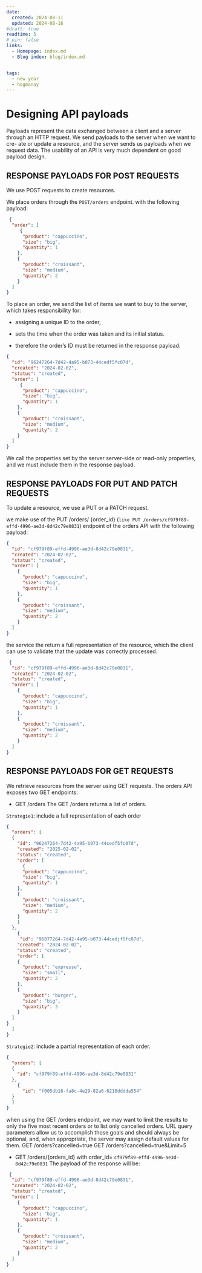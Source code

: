 ```yaml
---
date:
  created: 2024-08-11
  updated: 2024-08-16
#draft: true
readtime: 5
# pin: false
links:
  - Homepage: index.md
  - Blog index: blog/index.md


tags:
  - new year
  - hogmanay
---
```


# Designing API payloads
Payloads represent the data exchanged between a client and a server through an HTTP request. 
We send payloads to the server when we want to cre- ate or update a resource, and the server sends us payloads when we request data. 
The usability of an API is very much dependent on good payload design.
<!-- more -->

## RESPONSE PAYLOADS FOR POST REQUESTS
We use POST requests to create resources. 

We place orders through the `POST/orders` endpoint.  with the following payload:

```json
 {
  "order": [
     {
      "product": "cappuccino",
      "size": "big",
      "quantity": 1
    }, 
    {
      "product": "croissant",
      "size": "medium",
      "quantity": 2
    }
  ]
}
```
To place an order, we send the list of items we want to buy to the server, which takes responsibility for:

- assigning a unique ID to the order, 
- sets the time when the order was taken and its initial status. 

- therefore the order’s ID must be returned in the response payload: 

```json
{
  "id": "96247264-7d42-4a95-b073-44cedf5fc07d", 
  "created": "2024-02-02",
  "status": "created",
  "order": [
     {
      "product": "cappuccino",
      "size": "big",
      "quantity": 1
    }, 
    {
      "product": "croissant",
      "size": "medium",
      "quantity": 2
    }
  ] 
}
```

We call the properties set by the server server-side or read-only properties, and we must include them in the response payload.

## RESPONSE PAYLOADS FOR PUT AND PATCH REQUESTS
To update a resource, we use a PUT or a PATCH request.

we make use of the PUT /orders/ {order_id}  (`like PUT /orders/cf979f89-effd-4996-ae3d-8d42c79e0831`) endpoint of the orders API with the following payload:

```json
{
  "id": "cf979f89-effd-4996-ae3d-8d42c79e0831", 
  "created": "2024-02-02",
  "status": "created",
  "order": [
    {
      "product": "cappuccino",
      "size": "big",
      "quantity": 1
    }, 
    {
      "product": "croissant",
      "size": "medium",
      "quantity": 2
    }
  ] 
}
```
the service the return a full representation of the resource, which the client can use to validate that the update was correctly processed.

```json
 {
  "id": "cf979f89-effd-4996-ae3d-8d42c79e0831",
  "created": "2024-02-02",
  "status": "created",
  "order": [
    {
      "product": "cappuccino",
      "size": "big",
      "quantity": 1
    }, 
    {
      "product": "croissant",
      "size": "medium",
      "quantity": 2
    }
  ]
}
```

## RESPONSE PAYLOADS FOR GET REQUESTS
We retrieve resources from the server using GET requests.
The orders API exposes two GET endpoints:

- GET /orders 
The GET /orders returns a list of orders. 

`Strategie1`: include a full representation of each order 

```json
{
  "orders": [
  {
    "id": "96247264-7d42-4a95-b073-44cedf5fc07d", 
    "created": "2025-02-02",
    "status": "created",
    "order": [
      {
      "product": "cappuccino",
      "size": "big",
      "quantity": 1
    }, 
    {
      "product": "croissant",
      "size": "medium",
      "quantity": 2
    }
    ]
  },
    {
     "id": "96877264-7d42-4a95-b073-44cedjf5fc07d", 
    "created": "2024-02-02",
    "status": "created",
    "order": [
    {
      "product": "expresso",
      "size": "small",
      "quantity": 2
    }, 
    {
      "product": "burger",
      "size": "big",
      "quantity": 3
    }
  ]
}
  ]
}
```

`Strategie2`: include a partial representation of each order.

```json
{
  "orders": [
  {
    "id": "cf979f89-effd-4996-ae3d-8d42c79e0831"
  }, 
    {
      "id": "f005db16-fa8c-4e29-82a6-6210dddda554"
  }
  ]
}
```

when using the GET /orders endpoint, we may want to limit the results to only the five most recent orders or to list only cancelled orders. 
URL query parameters allow us to accomplish those goals and should always be optional, and, when appropriate, the server may assign default values for them.
GET /orders?cancelled=true
GET /orders?cancelled=true&Limit=5


- GET /orders/{orders_id} with order_id= `cf979f89-effd-4996-ae3d-8d42c79e0831`
The payload of the response will be: 

```json
 {
  "id": "cf979f89-effd-4996-ae3d-8d42c79e0831",
  "created": "2024-02-02",
  "status": "created",
  "order": [
    {
      "product": "cappuccino",
      "size": "big",
      "quantity": 1
    }, 
    {
      "product": "croissant",
      "size": "medium",
      "quantity": 2
    }
  ]
}
```






